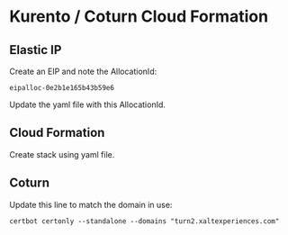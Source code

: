 # Kurento / Coturn Cloud Formation

## Elastic IP

Create an EIP and note the AllocationId:

```
eipalloc-0e2b1e165b43b59e6
```

Update the yaml file with this AllocationId.

## Cloud Formation

Create stack using yaml file.

## Coturn

Update this line to match the domain in use:

```
certbot certonly --standalone --domains "turn2.xaltexperiences.com"
```
